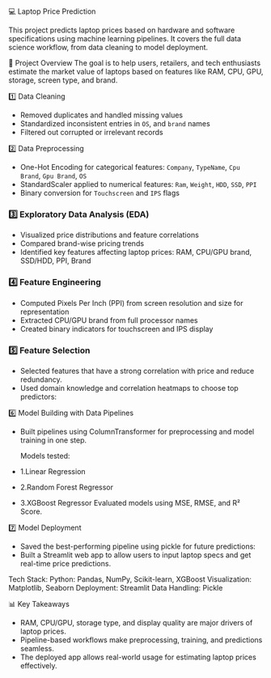 💻 Laptop Price Prediction

This project predicts laptop prices based on hardware and software specifications using machine learning pipelines. It covers the full data science workflow, from data cleaning to model deployment.

📌 Project Overview
The goal is to help users, retailers, and tech enthusiasts estimate the market value of laptops based on features like RAM, CPU, GPU, storage, screen type, and brand.


1️⃣ Data Cleaning
- Removed duplicates and handled missing values
- Standardized inconsistent entries in `OS`, and `brand` names
- Filtered out corrupted or irrelevant records

2️⃣ Data Preprocessing
- One-Hot Encoding for categorical features: `Company`, `TypeName`, `Cpu Brand`, `Gpu Brand`, `OS`
- StandardScaler applied to numerical features: `Ram`, `Weight`, `HDD`, `SSD`, `PPI`
- Binary conversion for `Touchscreen` and `IPS` flags

### 3️⃣ Exploratory Data Analysis (EDA)
- Visualized price distributions and feature correlations
- Compared brand-wise pricing trends
- Identified key features affecting laptop prices: RAM, CPU/GPU brand, SSD/HDD, PPI, Brand

### 4️⃣ Feature Engineering
- Computed Pixels Per Inch (PPI) from screen resolution and size for representation
- Extracted CPU/GPU brand from full processor names
- Created binary indicators for touchscreen and IPS display

### 5️⃣ Feature Selection
- Selected features that have a strong correlation with price and reduce redundancy.
- Used domain knowledge and correlation heatmaps to choose top predictors:

6️⃣ Model Building with Data Pipelines

- Built pipelines using ColumnTransformer for preprocessing and model training in one step.
  
  Models tested:
- 1.Linear Regression
- 2.Random Forest Regressor
- 3.XGBoost Regressor
  Evaluated models using MSE, RMSE, and R² Score.

7️⃣ Model Deployment
- Saved the best-performing pipeline using pickle for future predictions:
- Built a Streamlit web app to allow users to input laptop specs and get real-time price predictions.

Tech Stack:
Python: Pandas, NumPy, Scikit-learn, XGBoost
Visualization: Matplotlib, Seaborn
Deployment: Streamlit
Data Handling: Pickle

📊 Key Takeaways
- RAM, CPU/GPU, storage type, and display quality are major drivers of laptop prices.
- Pipeline-based workflows make preprocessing, training, and predictions seamless.
- The deployed app allows real-world usage for estimating laptop prices effectively.
